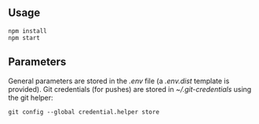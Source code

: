 Usage
-----

```
npm install
npm start
```

Parameters
----------

General parameters are stored in the *.env* file (a *.env.dist* template is
provided). Git credentials (for pushes) are stored in *~/.git-credentials* 
using the git helper:

```
git config --global credential.helper store
```
